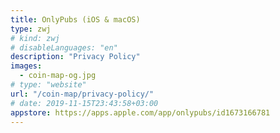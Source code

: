 ```yaml
---
title: OnlyPubs (iOS & macOS)
type: zwj
# kind: zwj
# disableLanguages: "en"
description: "Privacy Policy"
images:
  - coin-map-og.jpg
# type: "website"
url: "/coin-map/privacy-policy/"
# date: 2019-11-15T23:43:58+03:00
appstore: https://apps.apple.com/app/onlypubs/id1673166781
---
```

